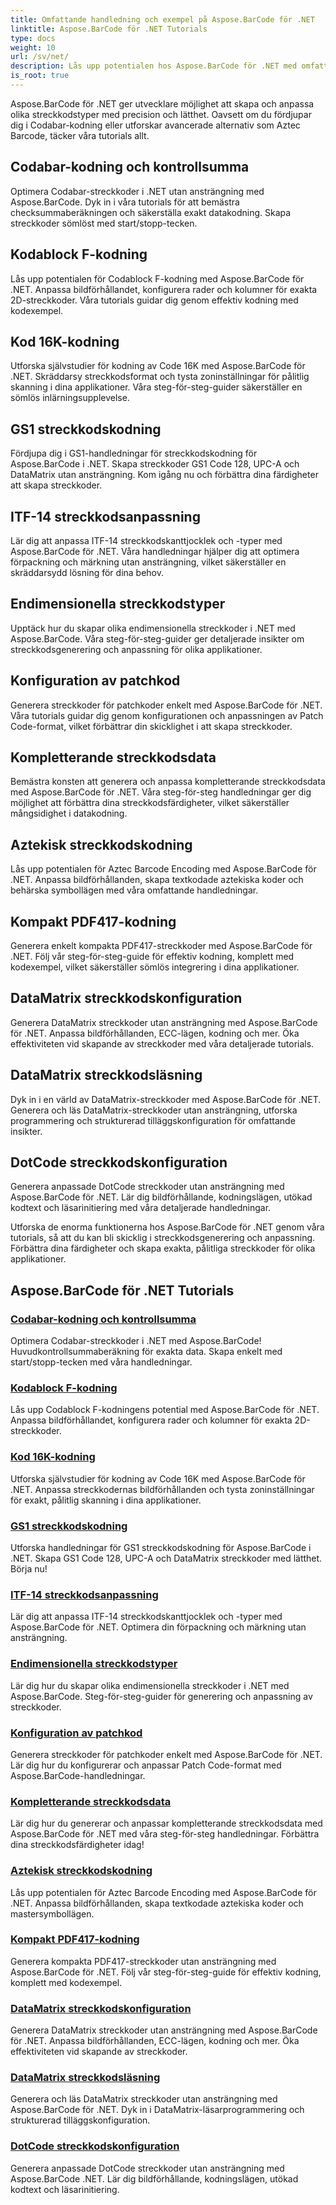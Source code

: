 ```yaml
---
title: Omfattande handledning och exempel på Aspose.BarCode för .NET
linktitle: Aspose.BarCode för .NET Tutorials
type: docs
weight: 10
url: /sv/net/
description: Lås upp potentialen hos Aspose.BarCode för .NET med omfattande tutorials! Bemästra Codabar-kodning, anpassa Codablock F, utforska Code 16K och mer.
is_root: true
---
```



Aspose.BarCode för .NET ger utvecklare möjlighet att skapa och anpassa olika streckkodstyper med precision och lätthet. Oavsett om du fördjupar dig i Codabar-kodning eller utforskar avancerade alternativ som Aztec Barcode, täcker våra tutorials allt.

## Codabar-kodning och kontrollsumma

Optimera Codabar-streckkoder i .NET utan ansträngning med Aspose.BarCode. Dyk in i våra tutorials för att bemästra checksummaberäkningen och säkerställa exakt datakodning. Skapa streckkoder sömlöst med start/stopp-tecken.

## Kodablock F-kodning

Lås upp potentialen för Codablock F-kodning med Aspose.BarCode för .NET. Anpassa bildförhållandet, konfigurera rader och kolumner för exakta 2D-streckkoder. Våra tutorials guidar dig genom effektiv kodning med kodexempel.

## Kod 16K-kodning

Utforska självstudier för kodning av Code 16K med Aspose.BarCode för .NET. Skräddarsy streckkodsformat och tysta zoninställningar för pålitlig skanning i dina applikationer. Våra steg-för-steg-guider säkerställer en sömlös inlärningsupplevelse.

## GS1 streckkodskodning

Fördjupa dig i GS1-handledningar för streckkodskodning för Aspose.BarCode i .NET. Skapa streckkoder GS1 Code 128, UPC-A och DataMatrix utan ansträngning. Kom igång nu och förbättra dina färdigheter att skapa streckkoder.

## ITF-14 streckkodsanpassning

Lär dig att anpassa ITF-14 streckkodskanttjocklek och -typer med Aspose.BarCode för .NET. Våra handledningar hjälper dig att optimera förpackning och märkning utan ansträngning, vilket säkerställer en skräddarsydd lösning för dina behov.

## Endimensionella streckkodstyper

Upptäck hur du skapar olika endimensionella streckkoder i .NET med Aspose.BarCode. Våra steg-för-steg-guider ger detaljerade insikter om streckkodsgenerering och anpassning för olika applikationer.

## Konfiguration av patchkod

Generera streckkoder för patchkoder enkelt med Aspose.BarCode för .NET. Våra tutorials guidar dig genom konfigurationen och anpassningen av Patch Code-format, vilket förbättrar din skicklighet i att skapa streckkoder.

## Kompletterande streckkodsdata

Bemästra konsten att generera och anpassa kompletterande streckkodsdata med Aspose.BarCode för .NET. Våra steg-för-steg handledningar ger dig möjlighet att förbättra dina streckkodsfärdigheter, vilket säkerställer mångsidighet i datakodning.

## Aztekisk streckkodskodning

Lås upp potentialen för Aztec Barcode Encoding med Aspose.BarCode för .NET. Anpassa bildförhållanden, skapa textkodade aztekiska koder och behärska symbollägen med våra omfattande handledningar.

## Kompakt PDF417-kodning

Generera enkelt kompakta PDF417-streckkoder med Aspose.BarCode för .NET. Följ vår steg-för-steg-guide för effektiv kodning, komplett med kodexempel, vilket säkerställer sömlös integrering i dina applikationer.

## DataMatrix streckkodskonfiguration

Generera DataMatrix streckkoder utan ansträngning med Aspose.BarCode för .NET. Anpassa bildförhållanden, ECC-lägen, kodning och mer. Öka effektiviteten vid skapande av streckkoder med våra detaljerade tutorials.

## DataMatrix streckkodsläsning

Dyk in i en värld av DataMatrix-streckkoder med Aspose.BarCode för .NET. Generera och läs DataMatrix-streckkoder utan ansträngning, utforska programmering och strukturerad tilläggskonfiguration för omfattande insikter.

## DotCode streckkodskonfiguration

Generera anpassade DotCode streckkoder utan ansträngning med Aspose.BarCode för .NET. Lär dig bildförhållande, kodningslägen, utökad kodtext och läsarinitiering med våra detaljerade handledningar.

Utforska de enorma funktionerna hos Aspose.BarCode för .NET genom våra tutorials, så att du kan bli skicklig i streckkodsgenerering och anpassning. Förbättra dina färdigheter och skapa exakta, pålitliga streckkoder för olika applikationer.
## Aspose.BarCode för .NET Tutorials
### [Codabar-kodning och kontrollsumma](./codabar-encoding-and-checksum/)
Optimera Codabar-streckkoder i .NET med Aspose.BarCode! Huvudkontrollsummaberäkning för exakta data. Skapa enkelt med start/stopp-tecken med våra handledningar.
### [Kodablock F-kodning](./codablock-f-encoding/)
Lås upp Codablock F-kodningens potential med Aspose.BarCode för .NET. Anpassa bildförhållandet, konfigurera rader och kolumner för exakta 2D-streckkoder.
### [Kod 16K-kodning](./code-16k-encoding/)
Utforska självstudier för kodning av Code 16K med Aspose.BarCode för .NET. Anpassa streckkodernas bildförhållanden och tysta zoninställningar för exakt, pålitlig skanning i dina applikationer.
### [GS1 streckkodskodning](./gs1-barcode-encoding/)
Utforska handledningar för GS1 streckkodskodning för Aspose.BarCode i .NET. Skapa GS1 Code 128, UPC-A och DataMatrix streckkoder med lätthet. Börja nu!
### [ITF-14 streckkodsanpassning](./itf-14-barcode-customization/)
Lär dig att anpassa ITF-14 streckkodskanttjocklek och -typer med Aspose.BarCode för .NET. Optimera din förpackning och märkning utan ansträngning.
### [Endimensionella streckkodstyper](./one-dimensional-barcode-types/)
Lär dig hur du skapar olika endimensionella streckkoder i .NET med Aspose.BarCode. Steg-för-steg-guider för generering och anpassning av streckkoder.
### [Konfiguration av patchkod](./patch-code-configuration/)
Generera streckkoder för patchkoder enkelt med Aspose.BarCode för .NET. Lär dig hur du konfigurerar och anpassar Patch Code-format med Aspose.BarCode-handledningar.
### [Kompletterande streckkodsdata](./supplemental-barcode-data/)
Lär dig hur du genererar och anpassar kompletterande streckkodsdata med Aspose.BarCode för .NET med våra steg-för-steg handledningar. Förbättra dina streckkodsfärdigheter idag!
### [Aztekisk streckkodskodning](./aztec-barcode-encoding/)
Lås upp potentialen för Aztec Barcode Encoding med Aspose.BarCode för .NET. Anpassa bildförhållanden, skapa textkodade aztekiska koder och mastersymbollägen.
### [Kompakt PDF417-kodning](./compact-pdf417-encoding/)
Generera kompakta PDF417-streckkoder utan ansträngning med Aspose.BarCode för .NET. Följ vår steg-för-steg-guide för effektiv kodning, komplett med kodexempel.
### [DataMatrix streckkodskonfiguration](./datamatrix-barcode-configuration/)
Generera DataMatrix streckkoder utan ansträngning med Aspose.BarCode för .NET. Anpassa bildförhållanden, ECC-lägen, kodning och mer. Öka effektiviteten vid skapande av streckkoder.
### [DataMatrix streckkodsläsning](./datamatrix-barcode-reading/)
Generera och läs DataMatrix streckkoder utan ansträngning med Aspose.BarCode för .NET. Dyk in i DataMatrix-läsarprogrammering och strukturerad tilläggskonfiguration.
### [DotCode streckkodskonfiguration](./dotcode-barcode-configuration/)
Generera anpassade DotCode streckkoder utan ansträngning med Aspose.BarCode .NET. Lär dig bildförhållande, kodningslägen, utökad kodtext och läsarinitiering.